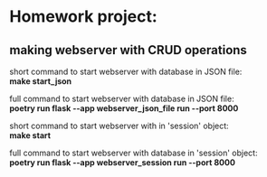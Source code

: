 # Homework project:
## making webserver with CRUD operations


short command to start webserver with database in JSON file:   
**make start_json**

full command to start webserver with database in JSON file:<br>
**poetry run flask --app webserver_json_file run --port 8000**

short command to start webserver with in 'session' object:   \
**make start**

full command to start webserver with database in 'session' object:   <br>
**poetry run flask --app webserver_session run --port 8000**